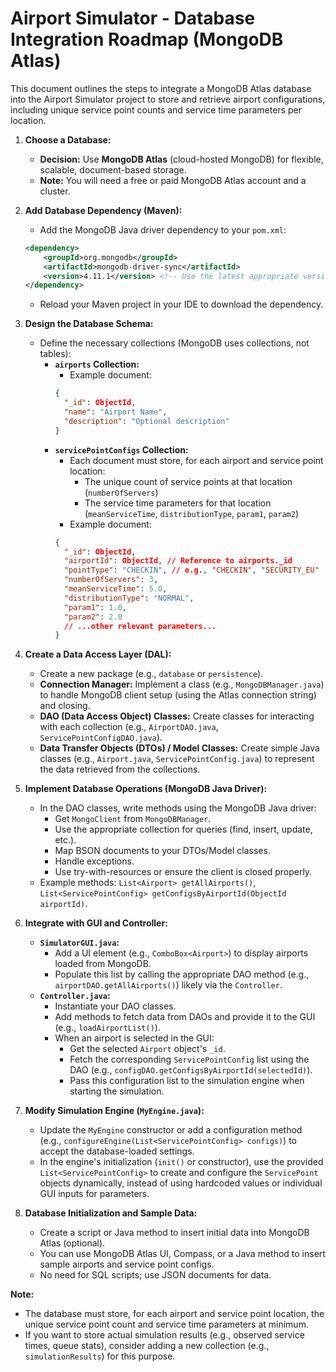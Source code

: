 # Airport Simulator - Database Integration Roadmap (MongoDB Atlas)

This document outlines the steps to integrate a MongoDB Atlas database into the Airport Simulator project to store and retrieve airport configurations, including unique service point counts and service time parameters per location.

1.  **Choose a Database:**
    *   **Decision:** Use **MongoDB Atlas** (cloud-hosted MongoDB) for flexible, scalable, document-based storage.
    *   **Note:** You will need a free or paid MongoDB Atlas account and a cluster.

2.  **Add Database Dependency (Maven):**
    *   Add the MongoDB Java driver dependency to your `pom.xml`:
      ```xml
      <dependency>
          <groupId>org.mongodb</groupId>
          <artifactId>mongodb-driver-sync</artifactId>
          <version>4.11.1</version> <!-- Use the latest appropriate version -->
      </dependency>
      ```
    *   Reload your Maven project in your IDE to download the dependency.

3.  **Design the Database Schema:**
    *   Define the necessary collections (MongoDB uses collections, not tables):
        *   **`airports` Collection:**
            *   Example document:
              ```json
              {
                "_id": ObjectId,
                "name": "Airport Name",
                "description": "Optional description"
              }
              ```
        *   **`servicePointConfigs` Collection:**
            *   Each document must store, for each airport and service point location:
                *   The unique count of service points at that location (`numberOfServers`)
                *   The service time parameters for that location (`meanServiceTime`, `distributionType`, `param1`, `param2`)
            *   Example document:
              ```json
              {
                "_id": ObjectId,
                "airportId": ObjectId, // Reference to airports._id
                "pointType": "CHECKIN", // e.g., "CHECKIN", "SECURITY_EU"
                "numberOfServers": 3,
                "meanServiceTime": 5.0,
                "distributionType": "NORMAL",
                "param1": 1.0,
                "param2": 2.0
                // ...other relevant parameters...
              }
              ```

4.  **Create a Data Access Layer (DAL):**
    *   Create a new package (e.g., `database` or `persistence`).
    *   **Connection Manager:** Implement a class (e.g., `MongoDBManager.java`) to handle MongoDB client setup (using the Atlas connection string) and closing.
    *   **DAO (Data Access Object) Classes:** Create classes for interacting with each collection (e.g., `AirportDAO.java`, `ServicePointConfigDAO.java`).
    *   **Data Transfer Objects (DTOs) / Model Classes:** Create simple Java classes (e.g., `Airport.java`, `ServicePointConfig.java`) to represent the data retrieved from the collections.

5.  **Implement Database Operations (MongoDB Java Driver):**
    *   In the DAO classes, write methods using the MongoDB Java driver:
        *   Get `MongoClient` from `MongoDBManager`.
        *   Use the appropriate collection for queries (find, insert, update, etc.).
        *   Map BSON documents to your DTOs/Model classes.
        *   Handle exceptions.
        *   Use try-with-resources or ensure the client is closed properly.
    *   Example methods: `List<Airport> getAllAirports()`, `List<ServicePointConfig> getConfigsByAirportId(ObjectId airportId)`.

6.  **Integrate with GUI and Controller:**
    *   **`SimulatorGUI.java`:**
        *   Add a UI element (e.g., `ComboBox<Airport>`) to display airports loaded from MongoDB.
        *   Populate this list by calling the appropriate DAO method (e.g., `airportDAO.getAllAirports()`) likely via the `Controller`.
    *   **`Controller.java`:**
        *   Instantiate your DAO classes.
        *   Add methods to fetch data from DAOs and provide it to the GUI (e.g., `loadAirportList()`).
        *   When an airport is selected in the GUI:
            *   Get the selected `Airport` object's `_id`.
            *   Fetch the corresponding `ServicePointConfig` list using the DAO (e.g., `configDAO.getConfigsByAirportId(selectedId)`).
            *   Pass this configuration list to the simulation engine when starting the simulation.

7.  **Modify Simulation Engine (`MyEngine.java`):**
    *   Update the `MyEngine` constructor or add a configuration method (e.g., `configureEngine(List<ServicePointConfig> configs)`) to accept the database-loaded settings.
    *   In the engine's initialization (`init()` or constructor), use the provided `List<ServicePointConfig>` to create and configure the `ServicePoint` objects dynamically, instead of using hardcoded values or individual GUI inputs for parameters.

8.  **Database Initialization and Sample Data:**
    *   Create a script or Java method to insert initial data into MongoDB Atlas (optional).
    *   You can use MongoDB Atlas UI, Compass, or a Java method to insert sample airports and service point configs.
    *   No need for SQL scripts; use JSON documents for data.

**Note:**
- The database must store, for each airport and service point location, the unique service point count and service time parameters at minimum.
- If you want to store actual simulation results (e.g., observed service times, queue stats), consider adding a new collection (e.g., `simulationResults`) for this purpose.